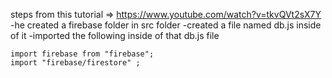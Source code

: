 steps from this tutorial => https://www.youtube.com/watch?v=tkvQVt2sX7Y
-he created a firebase folder in src folder
-created a file named db.js inside of it
-imported the following inside of that db.js file

```
import firebase from "firebase";
import "firebase/firestore" ;
```
